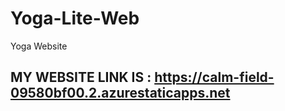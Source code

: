 # Yoga-Lite-Web
Yoga Website

## MY WEBSITE LINK IS : https://calm-field-09580bf00.2.azurestaticapps.net


